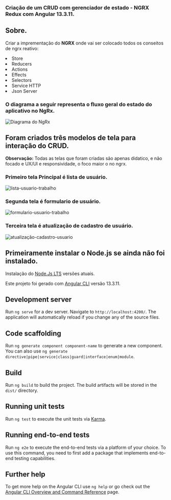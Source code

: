 ### Criação de um CRUD com gerenciador de estado - NGRX Redux com Angular 13.3.11.

## Sobre.

Criar a imprementação do <b>NGRX</b> onde vai ser colocado todos os conseitos de ngrx reativo:
<li>Store</li>
<li>Reducers</li>
<li>Actions</li>
<li>Effects</li>
<li>Selectors</li>
<li>Service HTTP</li>
<li>Json Server</li>


### O diagrama a seguir representa o fluxo geral do estado do aplicativo no NgRx.

![Diagrama do NgRx](https://github.com/MarcoAntonioWeb/redux-angular/assets/55105011/8ce995a0-05eb-4691-a5a4-706988ddedd3)
 

## Foram criados três modelos de tela para interação do CRUD.
<b>Observação:</b> Todas as telas que foram criadas são apenas didatico, e não focado e UX/UI e responsividade, o foco maior o no ngrx.  

### Primeiro tela Principal é lista de usuário.
![lista-usuario-trabalho](https://github.com/MarcoAntonioWeb/redux-angular/assets/55105011/2a8ebd95-0669-427f-89be-e5fa70704a49)

### Segunda tela é formulario de usuário.
![formulario-usuario-trabalho](https://github.com/MarcoAntonioWeb/redux-angular/assets/55105011/add1c6c2-3f4f-4f61-ace9-521d6b2b095a)

### Terceira tela é atualização de cadastro de usuário.
![atualização-cadastro-usuario](https://github.com/MarcoAntonioWeb/redux-angular/assets/55105011/b0ced4dd-3608-4bbb-b2d2-f496db95e098)

## Primeiramente instalar o Node.js se ainda não foi instalado.

Instalação do [Node.Js LTS](https://nodejs.org/en/) versões atuais.

Este projeto foi gerado com [Angular CLI](https://github.com/angular/angular-cli) versão 13.3.11.

## Development server

Run `ng serve` for a dev server. Navigate to `http://localhost:4200/`. The application will automatically reload if you change any of the source files.

## Code scaffolding

Run `ng generate component component-name` to generate a new component. You can also use `ng generate directive|pipe|service|class|guard|interface|enum|module`.

## Build

Run `ng build` to build the project. The build artifacts will be stored in the `dist/` directory.

## Running unit tests

Run `ng test` to execute the unit tests via [Karma](https://karma-runner.github.io).

## Running end-to-end tests

Run `ng e2e` to execute the end-to-end tests via a platform of your choice. To use this command, you need to first add a package that implements end-to-end testing capabilities.

## Further help

To get more help on the Angular CLI use `ng help` or go check out the [Angular CLI Overview and Command Reference](https://angular.io/cli) page.
